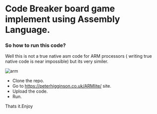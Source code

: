 # Code Breaker board game implement using Assembly Language.

### So how to run this code?

Well this is not a true native asm code for ARM processors ( writing true native code is near impossible) but its very similer.

![arm](https://github.com/malintha-induwara/code-breaker-game-assembly/assets/60071404/5c03b85b-53aa-406b-b836-b17e9143b819)


* Clone the repo.
* Go to https://peterhigginson.co.uk/ARMlite/ site.
* Upload the code.
* Run.

Thats it.Enjoy
